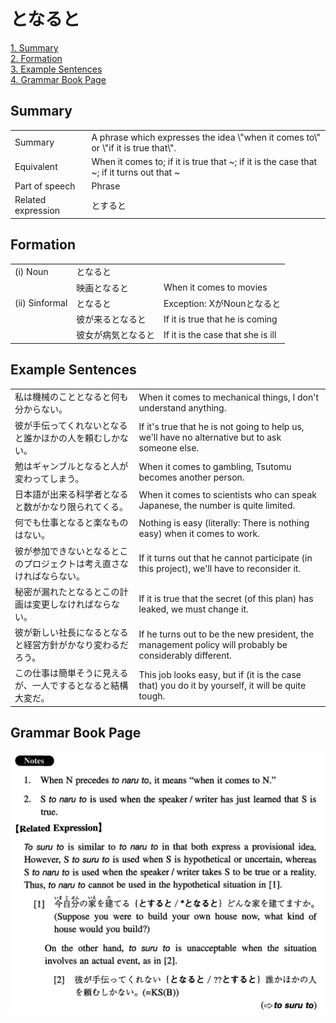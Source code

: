 # となると

[1. Summary](#summary)<br>
[2. Formation](#formation)<br>
[3. Example Sentences](#example-sentences)<br>
[4. Grammar Book Page](#grammar-book-page)<br>


## Summary

<table><tr>   <td>Summary</td>   <td>A phrase which expresses the idea \"when it comes to\" or \"if it is true that\".</td></tr><tr>   <td>Equivalent</td>   <td>When it comes to; if it is true that ~; if it is the case that ~; if it turns out that ~</td></tr><tr>   <td>Part of speech</td>   <td>Phrase</td></tr><tr>   <td>Related expression</td>   <td>とすると</td></tr></table>

## Formation

<table class="table"><tbody><tr class="tr head"><td class="td"><span class="numbers">(i)</span> <span class="bold">Noun</span></td><td class="td"><span class="concept">となると</span></td><td class="td"></td></tr><tr class="tr"><td class="td"></td><td class="td"><span>映画</span><span class="concept">となると</span></td><td class="td"><span>When it comes to movies</span></td></tr><tr class="tr head"><td class="td"><span class="numbers">(ii)</span> <span class="bold">Sinformal</span></td><td class="td"><span class="concept">となると</span></td><td class="td"><span>Exception: XがNounとなると</span></td></tr><tr class="tr"><td class="td"></td><td class="td"><span>彼が来る</span><span class="concept">となると</span></td><td class="td"><span>If it is true that he is coming</span></td></tr><tr class="tr"><td class="td"></td><td class="td"><span>彼女が病気</span><span class="concept">となると</span></td><td class="td"><span>If it is the case that she is ill</span></td></tr></tbody></table>

## Example Sentences

<table><tr>   <td>私は機械のこととなると何も分からない。</td>   <td>When it comes to mechanical things, I don't understand anything.</td></tr><tr>   <td>彼が手伝ってくれないとなると誰かほかの人を頼むしかない。</td>   <td>If it's true that he is not going to help us, we'll have no alternative but to ask someone else.</td></tr><tr>   <td>勉はギャンブルとなると人が変わってしまう。</td>   <td>When it comes to gambling, Tsutomu becomes another person.</td></tr><tr>   <td>日本語が出来る科学者となると数がかなり限られてくる。</td>   <td>When it comes to scientists who can speak Japanese, the number is quite limited.</td></tr><tr>   <td>何でも仕事となると楽なものはない。</td>   <td>Nothing is easy (literally: There is nothing easy) when it comes to work.</td></tr><tr>   <td>彼が参加できないとなるとこのプロジェクトは考え直さなければならない。</td>   <td>If it turns out that he cannot participate (in this project), we'll have to reconsider it.</td></tr><tr>   <td>秘密が漏れたとなるとこの計画は変更しなければならない。</td>   <td>If it is true that the secret (of this plan) has leaked, we must change it.</td></tr><tr>   <td>彼が新しい社長になるとなると経営方針がかなり変わるだろう。</td>   <td>If he turns out to be the new president, the management policy will probably be considerably different.</td></tr><tr>   <td>この仕事は簡単そうに見えるが、一人でするとなると結構大変だ。</td>   <td>This job looks easy, but if (it is the case that) you do it by yourself, it will be quite tough.</td></tr></table>

## Grammar Book Page

![](../img/Intermediateとなると.png)

